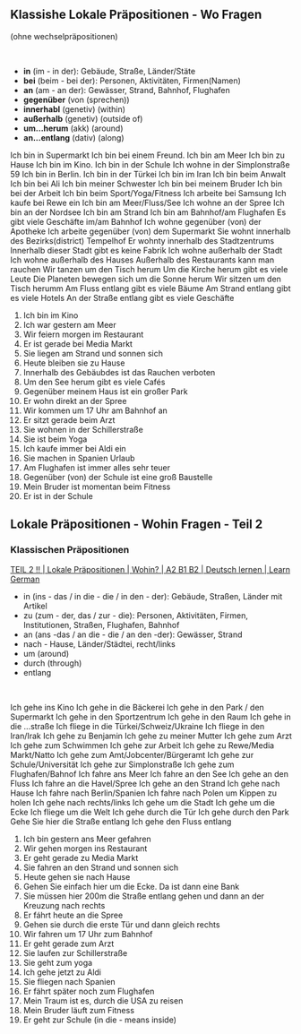 
## Klassishe Lokale Präpositionen - Wo Fragen
(ohne wechselpräpositionen)

&nbsp;

- **in** (im - in der):
  Gebäude, Straße, Länder/Stäte
- **bei** (beim - bei der):
  Personen, Aktivitäten, Firmen(Namen)
- **an** (am - an der):
  Gewässer, Strand, Bahnhof, Flughafen
- **gegenüber** (von (sprechen))
- **innerhabl** (genetiv) (within)
- **außerhalb** (genetiv) (outside of)
- **um...herum** (akk) (around)
- **an...entlang** (dativ) (along)
  
 
Ich bin in Supermarkt
Ich bin bei einem Freund.
Ich bin am Meer
Ich bin zu Hause
Ich bin im Kino. Ich bin in der Schule
Ich wohne in der Simplonstraße 59
Ich bin in Berlin. Ich bin in der Türkei
Ich bin im Iran
Ich bin beim Anwalt
Ich bin bei Ali
Ich bin meiner Schwester
Ich bin bei meinem Bruder
Ich bin bei der Arbeit
Ich bin beim Sport/Yoga/Fitness
Ich arbeite bei Samsung
Ich kaufe bei Rewe ein
Ich bin am Meer/Fluss/See
Ich wohne an der Spree
Ich bin an der Nordsee
Ich bin am Strand
Ich bin am Bahnhof/am Flughafen
Es gibt viele Geschäfte im/am Bahnhof
Ich wohne gegenüber (von) der Apotheke
Ich arbeite gegenüber (von) dem Supermarkt
Sie wohnt innerhalb des Bezirks(district) Tempelhof
Er wohnty innerhalb des Stadtzentrums
Innerhalb dieser Stadt gibt es keine Fabrik
Ich wohne außerhalb der Stadt
Ich wohne außerhalb des Hauses
Außerhalb des Restaurants kann man rauchen
Wir tanzen um den Tisch herum
Um die Kirche herum gibt es viele Leute
Die Planeten bewegen sich um die Sonne herum
Wir sitzen um den Tisch herumm
Am Fluss entlang gibt es viele Bäume
Am Strand entlang gibt es viele Hotels
An der Straße entlang gibt es viele Geschäfte

1. Ich bin im Kino
2. Ich war gestern am Meer
3. Wir feiern morgen im Restaurant
4. Er ist gerade bei Media Markt
5. Sie liegen am Strand und sonnen sich
6. Heute bleiben sie zu Hause
7. Innerhalb des Gebäubdes ist das Rauchen verboten
8. Um den See herum gibt es viele Cafés
9. Gegenüber meinem Haus ist ein großer Park
10. Er wohn direkt an der Spree
11. Wir kommen um 17 Uhr am Bahnhof an
12. Er sitzt gerade beim Arzt
13. Sie wohnen in der Schillerstraße
14. Sie ist beim Yoga
15. Ich kaufe immer bei Aldi ein
16. Sie machen in Spanien Urlaub
17. Am Flughafen ist immer alles sehr teuer
18. Gegenüber (von) der Schule ist eine groß Baustelle
19. Mein Bruder ist momentan beim Fitness
20. Er ist in der Schule

## Lokale Präpositionen - Wohin Fragen - Teil 2

### Klassischen Präpositionen

[TEIL 2 !! | Lokale Präpositionen | Wohin? | A2 B1 B2 | Deutsch lernen | Learn German](https://youtu.be/UCkDgqhjvow)

- in (ins - das / in die - die / in den - der): 
  Gebäude, Straßen, Länder mit Artikel
- zu (zum - der, das  / zur - die): 
  Personen, Aktivitäten, Firmen, Institutionen, Straßen, Flughafen, Bahnhof
- an (ans -das / an die - die / an den -der): 
  Gewässer, Strand
- nach - Hause, Länder/Städtei, recht/links
- um (around)
- durch (through)
- entlang

&nbsp;

Ich gehe ins Kino
Ich gehe in die Bäckerei
Ich gehe in den Park / den Supermarkt
Ich gehe in den Sportzentrum
Ich gehe in den Raum
Ich gehe in die ...straße
Ich fliege in die Türkei/Schweiz/Ukraine
Ich fliege in den Iran/Irak
Ich gehe zu Benjamin
Ich gehe zu meiner Mutter
Ich gehe zum Arzt
Ich gehe zum Schwimmen
Ich gehe zur Arbeit
Ich gehe zu Rewe/Media Markt/Natto
Ich gehe zum Amt/Jobcenter/Bürgeramt
Ich gehe zur Schule/Universität
Ich gehe zur Simplonstraße
Ich gehe zum Flughafen/Bahnof
Ich fahre ans Meer
Ich fahre an den See
Ich gehe an den Fluss
Ich fahre an die Havel/Spree
Ich gehe an den Strand
Ich gehe nach Hause
Ich fahre nach Berlin/Spanien
Ich fahre nach Polen um Kippen zu holen
Ich gehe nach rechts/links
Ich gehe um die Stadt
Ich gehe um die Ecke
Ich fliege um die Welt
Ich gehe durch die Tür
Ich gehe durch den Park
Gehe Sie hier die Straße entlang
Ich gehe den Fluss entlang

1. Ich bin gestern ans Meer gefahren
2. Wir gehen morgen ins Restaurant
3. Er geht gerade zu Media Markt
4. Sie fahren an den Strand und sonnen sich
5. Heute gehen sie nach Hause
6. Gehen Sie einfach hier um die Ecke. Da ist dann eine Bank
7. Sie müssen hier 200m die Straße entlang gehen und dann an der Kreuzung nach rechts
8. Er fáhrt heute an die Spree
9. Gehen sie durch die erste Tür und dann gleich rechts
10. Wir fahren um 17 Uhr zum Bahnhof
11. Er geht gerade zum Arzt
12. Sie laufen zur Schillerstraße
13. Sie geht zum yoga
14. Ich gehe jetzt zu Aldi
15. Sie fliegen nach Spanien
16. Er fährt später noch zum Flughafen
17. Mein Traum ist es, durch die USA zu reisen
18. Mein Bruder läuft zum Fitness
19. Er geht zur Schule (in die - means inside)



















